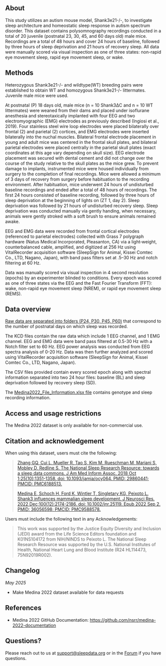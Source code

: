 ## About

This study utilizes an autism mouse model, Shank3e21-/-, to investigate sleep architecture and homeostatic sleep response in autism spectrum disorder. This dataset contains polysomnography recordings conducted in a total of 20 juvenile (postnatal 23, 30, 45, and 60 days old) male mice. Recordings are a total of 48 hours and cover 24 hours of baseline, followed by three hours of sleep deprivation and 21 hours of recovery sleep. All data were manually scored via visual inspection as one of three states: non-rapid eye movement sleep, rapid eye movement sleep, or wake.

## Methods

Heterozygous Shank3e21-/- and wildtype(WT) breeding pairs were established to obtain WT and homozygous Shank3e21-/- littermates. Juvenile male mice were used.

At postnatal (P) 18 days old, male mice (n = 10 Shank3ΔC and n = 10 WT littermates) were weaned from their dams and placed under isoflurane anesthesia and stereotaxically implanted with four EEG and two electromyographic (EMG) electrodes as previously described (Ingiosi et al., 2019). Four stainless steel wire loop electrodes were placed bilaterally over frontal (2) and parietal (2) cortices, and EMG electrodes were inserted bilaterally into the nuchal muscles. Bilateral frontal electrode placement in young and adult mice was centered in the frontal skull plates, and bilateral parietal electrodes were placed centrally in the parietal skull plates (exact coordinates at this age vary depending on skull size). EEG electrode placement was secured with dental cement and did not change over the course of the study relative to the skull plates as the mice grew. To prevent damage to implants, instrumented mice were housed individually from surgery to the completion of final recordings. Mice were allowed a minimum of 3 days of recovery from surgery before habituation to the recording environment. After habituation, mice underwent 24 hours of undisturbed baseline recordings and ended after a total of 48 hours of recordings. The first 24 hours consisted of baseline recording, followed by three hours of sleep deprivation at the beginning of lights on (ZT 1, day 2). Sleep deprivation was followed by 21 hours of undisturbed recovery sleep. Sleep deprivation was conducted manually via gently handing, when necessary, animals were gently stroked with a soft brush to ensure animals remained awake.

EEG and EMG data were recorded from frontal cortical electrodes (referenced to parietal electrodes) collected with Grass 7 polygraph hardware (Natus Medical Incorporated, Pleasanton, CA) via a light‐weight, counterbalanced cable, amplified, and digitized at 256 Hz using VitalRecorder acquisition software (SleepSign for Animal, Kissei Comtec Co., LTD, Nagano, Japan), with band pass filters set at .5–30 Hz and notch filtering at 60 Hz.

Data was manually scored via visual inspection in 4 second resolution (epochs) by an experimenter blinded to conditions. Every epoch was scored as one of three states via the EEG and the Fast Fourier Transform (FFT): wake, non-rapid eye movement sleep (NREM), or rapid eye movement sleep (REMS).

## Data overview

[Raw data are separated into folders (P24, P30, P45, P60)](:files_path:) that correspond to the number of postnatal days on which sleep was recorded. 

The KCD files contain the raw data which include 1 EEG channel, and 1 EMG channel.  EEG and EMG data were band pass filtered at 0.5-30 Hz  with a Notch filter set to 60 Hz. EEG power analysis was conducted from EEG spectra analysis of 0-20 Hz. Data was then further analyzed and scored using VitalRecorder acquisition software (SleepSign for Animal, Kissei Comtec Co., LTD, Nagano, Japan). 

The CSV files provided contain every scored epoch along with spectral information separated into two 24 hour files: baseline (BL) and sleep deprivation followed by recovery sleep (SD).

The [Medina2022_File_Information.xlsx file](:files_path:) contains genotype and sleep recording information.

## Access and usage restrictions

The Medina 2022 dataset is only available for non-commercial use.

## Citation and acknowledgement

When using this dataset, users must cite the following:

> [Zhang GQ, Cui L, Mueller R, Tao S, Kim M, Rueschman M, Mariani S, Mobley D, Redline S. The National Sleep Research Resource: towards a sleep data commons. J Am Med Inform Assoc. 2018 Oct 1;25(10):1351-1358. doi: 10.1093/jamia/ocy064. PMID: 29860441; PMCID: PMC6188513.](https://pubmed.ncbi.nlm.nih.gov/29860441/)
>
> [Medina E, Schoch H, Ford K, Wintler T, Singletary KG, Peixoto L. Shank3 influences mammalian sleep development. J Neurosci Res. 2022 Dec;100(12):2174-2186. doi: 10.1002/jnr.25119. Epub 2022 Sep 2. PMID: 36056598; PMCID: PMC9588578.](https://pubmed.ncbi.nlm.nih.gov/36056598/)

Users must include the following text in any Acknowledgements:

> This work was supported by the Justice Equity Diversity and Inclusion (JEDI) award from the Life Science Editors foundation and K01NS104172 from NIH/NINDS to Peixoto L. The National Sleep Research Resource was supported by the U.S. National Institutes of Health, National Heart Lung and Blood Institute (R24 HL114473, 75N92019R002).

## Changelog

*May 2025*

- Make Medina 2022 dataset available for data requests

## References

-	Medina 2022 GitHub Documentation: https://github.com/nsrr/medina-2022-documentation

## Questions?

Please reach out to us at support@sleepdata.org or in the [Forum](https://sleepdata.org/forum) if you have questions.
